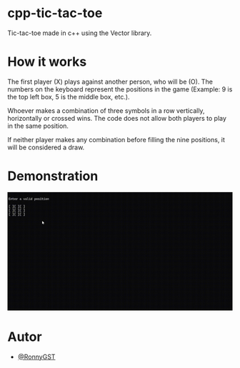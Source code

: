 # cpp-tic-tac-toe

Tic-tac-toe made in c++ using the Vector library.

# How it works

The first player (X) plays against another person, who will be (O). The numbers on the keyboard represent the positions in the game (Example: 9 is the top left box, 5 is the middle box, etc.).

Whoever makes a combination of three symbols in a row vertically, horizontally or crossed wins. The code does not allow both players to play in the same position.

If neither player makes any combination before filling the nine positions, it will be considered a draw.

# Demonstration

![Calculator demonstration](/Demo/Demo.gif)

# Autor

- [@RonnyGST](https://github.com/RonnyGST)